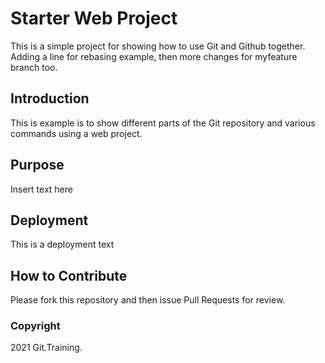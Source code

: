 # Starter Web Project
This is a simple project for showing how to use Git and Github together. Adding a line for rebasing example, then more changes for myfeature branch too.

## Introduction
This is example is to show different parts of the Git repository and various commands using a web project.

## Purpose
Insert text here

## Deployment
This is a deployment text

## How to Contribute
Please fork this repository and then issue Pull Requests for review.

### Copyright
2021 Git.Training.